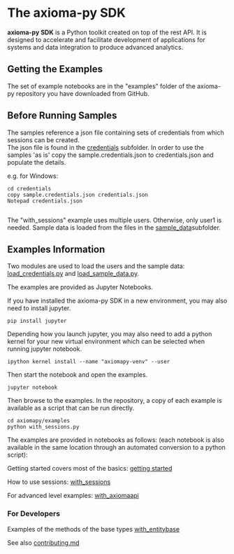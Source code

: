 # The axioma-py SDK

**axioma-py SDK** is a Python toolkit created on top of the rest API.
It is designed to accelerate and facilitate development of applications for systems and data integration to produce advanced analytics.

## Getting the Examples

The set of example notebooks are in the "examples" folder of the axioma-py repository you have downloaded from GitHub.


## Before Running Samples


The samples reference a json file containing sets of credentials from which sessions can be created.  
The json file is found in the [credentials](./credentials) subfolder.  In order to use the samples 'as is' copy the sample.credentials.json to credentials.json and populate the details.  

e.g. for Windows:

```
cd credentials
copy sample.credentials.json credentials.json
Notepad credentials.json


```

The "with_sessions" example uses multiple users. Otherwise, only user1 is needed.
Sample data is loaded from the files in the [sample_data](sample_data)subfolder.


## Examples Information

Two modules are used to load the users and the sample data: [load_credentials.py](load_credentials.py) and [load_sample_data.py](load_sample_data.py).  

The examples are provided as Jupyter Notebooks. 

If you have installed the axioma-py SDK in a new environment, you may also need to install jupyter.

```
pip install jupyter
```

Depending how you launch jupyter, you may also need to add a python kernel for your new virtual environment which can be selected when running jupyter notebook.
```
ipython kernel install --name "axiomapy-venv" --user
```

Then start the notebook and open the examples.

```
jupyter notebook
```

Then browse to the examples.
In the repository, a copy of each example is available as a script that can be run directly.


```
cd axiomapy/examples
python with_sessions.py
```


The examples are provided in notebooks as follows: 
(each notebook is also available in the same location through an automated conversion to a python script):

Getting started covers most of the basics: [getting started](./getting_started.ipynb)

How to use sessions: [with_sessions](./with_sessions.ipynb)

For advanced level examples: [with_axiomaapi](./with_axiomaapi.ipynb)


### For Developers

Examples of the methods of the base types [with_entitybase](./with_entitybase.ipynb)

See also [contributing.md](../../CONTRIBUTING.md)
